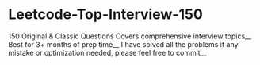 # Leetcode-Top-Interview-150
150 Original & Classic Questions Covers comprehensive interview topics__
Best for 3+ months of prep time__
I have solved all the problems if any mistake or optimization needed, please feel free to commit__
